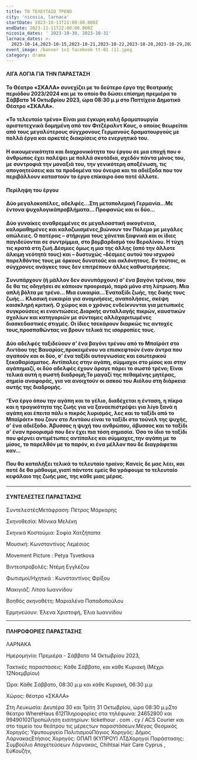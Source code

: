 ```yaml
---
title: ΤΟ ΤΕΛΕΥΤΑΙΟ ΤΡΕΝΟ
city: 'nicosia, larnaca'
startDate: 2023-10-13T21:00:00.000Z
endDate: 2023-11-11T22:00:00.000Z
nicosia_dates: ' 2023-10-30, 2023-10-31'
larnaca_dates: >-
  2023-10-14,2023-10-15,2023-10-21,2023-10-22,2023-10-28,2023-10-29,2023-11-04,2023-11-05,2023-11-11,2023-11-12,
event_image: /banner 1x1 facebook tt-01 (1).jpeg
category: drama
---
```


#### ΛΙΓΑ ΛΟΓΙΑ ΓΙΑ ΤΗΝ ΠΑΡΑΣΤΑΣΗ

#### Το Θέατρο «ΣΚΑΛΑ»	συνεχίζει με το δεύτερο έργο της θεατρικής περιόδου 2023/2024 και με το οποίο θα δώσει	επίσημη πρεμιέρα το Σάββατο 14 Οκτωβρίου 2023, ώρα 08:30 μ.μ	στο Παττίχειο Δημοτικό Θέατρο «ΣΚΑΛΑ».

#### «Το τελευταίο τρένο»	Είναι μια έγκυρη καλή δραματουργία αριστοτεχνικά δομημένη από τον Φιτζέραλντ	Κους, ο οποίος θεωρείται	από τους μεγαλύτερους	σύγχρονους	Γερμανούς δραματουργούς με πολλά έργα και αρκετές διακρίσεις στο ενεργητικό του.

#### Η οικουμενικότητα και διαχρονικότητα του έργου σε μια εποχή που ο άνθρωπος έχει παλέψει με πολλά σκοτάδια, σχεδόν πάντα μόνος του, με συντροφιά την μοναξιά του, την γενικότερη αποξένωση, τις απογοητεύσεις και τα προδομένα του όνειρα και τα αδιέξοδα που τον περιβάλλουν καταστούν το έργο επίκαιρο όσο ποτέ άλλοτε.

#### Περίληψη του έργου

#### Δύο μεγαλοκοπέλες,	αδελφές…Στη	μεταπολεμική	Γερμανία…Με	έντονα ψυχολογικάπροβλήματα… Προφανώς και οι δύο…

#### Δύο γυναίκες αναθρεμμένες σε μεγαλοαστική οικογένεια, καλομαθημένες και καλοζωισμένες,βιώνουν τον Πόλεμο με μεγάλες απώλειες. Ο πατέρας – στήριγμα τους χάνεται ξαφνικά και οι ίδιες παγιδεύονται σε συντρίμμια, στο βομβαρδισμό του Βερολίνου. Η τύχη τις κρατά στη ζωή.Δέσμιες όμως η μια της άλλης (από την άλλοτε άλκιμη νεότητά τους) και – δυστυχώς –δέσμιες αυτού του ισχυρού παρελθόντος τους με όρκους δυνατούς και ακλόνητους. Εν τούτοις, οι σύγχρονες ανάγκες τους δεν επιτρέπουν άλλες καθυστερήσεις.

#### Συνυπάρχουν (ή μάλλον δεν συνυπάρχουν) σ’ ένα βαγόνι τρένου, που δε θα τις οδηγήσει σε κάποιον προορισμό, παρά μόνο στη λύτρωση. Μια απλή βόλτα με τρένο… Μια ευκαιρία…Έναταξίδι ζωής, της δικής τους ζωής… Κλασική ευκαιρία για αναμνήσεις, αναπολήσεις, σκέψη καισκληρή κριτική. Ο χώρος και ο χρόνος ενδείκνυνται για μετωπικές συγκρούσεις κι εναντιώσεις.Διαρκής	ανταλλαγής	πικρών, καυστικών	σχολίων	και κατηγοριών	με σύντομες	αλλάχαριτωμένες	διασκεδαστικές	στιγμές.	Οι ίδιες τσεκάρουν	διαρκώς	τις αντοχές τους,προσπαθώντας να βρουν τελικά τις ισορροπίες τους.

#### Δύο αδελφές ταξιδεύουν σ’ ένα βαγόνι τρένου από το Μπαϊρόιτ στο Λιντάου της Βαυαρίας,προκειμένου να επισκεφτούν έναν άντρα που αγαπούν και οι δύο, σ’ ένα ταξίδι αυτογνωσίας και εσωτερικού ξεκαθαρίσματος. Αντίπαλες στην αγάπη, σύμμαχοι στο μίσος και στην αγάπη​μαζί, οι δύο αδελφές έχουν άραγε πάρει το σωστό τρένο; Είναι τελικά αυτή η σωστή διαδρομή;Το μαγαζί της πεθαμένης μητέρας, σημείο αναφοράς, για να ανοιχτούν οι ασκού του Αιόλου στη διάρκεια αυτής της διαδρομής.

#### ‘Ένα έργο όπου την αγάπη και το γέλιο, διαδέχεται η ένταση, η πίκρα και η τραγικότητα της ζωής για να ξαναεπιστρέψει για λίγο ξανά η αγάπη και έπειτα πάλι ο πικρός λυρισμός, λες και το ταξίδι από το Μπαϊρόιτ» που ζουν στο Λιντάου είναι το ταξίδι στα τούνελ της ψυχής, σ’ ένα αδιέξοδο. Άβυσσος η ψυχή του ανθρώπου, άβυσσος και το ταξίδι σ’ έναν προορισμό που δεν έχει πια τόση σημασία. Όσο το ίδιο το ταξίδι που φέρνει αντιμέτωπες αντίπαλες και σύμμαχες,την αγάπη με το μίσος, το παρελθόν με το παρόν, κι ένα μέλλον που δε διαγράφεται καν…

#### Που θα καταλήξει τελικά το τελευταίο τραίνο; Κανείς δε μας λέει, και ποτέ δε θα μάθουμε,γιατί πάντοτε εμείς θα γράφουμε το τελευταίο κεφάλαιο της ζωής μας, της κάθε μιας μέρας.

***

#### ΣΥΝΤΕΛΕΣΤΕΣ ΠΑΡΑΣΤΑΣΗΣ

ΣυντελεστέςΜετάφραση:	Πέτρος Μάρκαρης

Σκηνοθεσία:	Μόνικα Μελέκη

Σκηνικά Κοστούμια:	Σοφία Χατζήπαπα

Μουσική:	Κωνσταντίνος Λεμέσιος

Movement	Picture : Petya Tsvetkova

Βιντεοπροβολές:	Ντέμη Εγγλέζου

Φωτισμοί/Ηχητικά	: Κωνσταντίνος Φρίξου

Μακιγιάζ: Λίτσα Ιωαννίδου

Βοηθός σκηνοθέτη:	Μαριαλένα Παπαδοπούλου

Ερμηνεύουν:	Έλενα Χριστοφή, Έλια Ιωαννίδου

***

#### ΠΛΗΡΟΦΟΡΙΕΣ ΠΑΡΑΣΤΑΣΗΣ

ΛΑΡΝΑΚΑ

Ημερομηνία: Πρεμιέρα - Σάββατο 14 Οκτωβρίου 2023, 

Τακτικές παραστάσεις:	Κάθε Σάββατο,  και κάθε Κυριακή (Μέχρι 12Νοεμβρίου)

Ώρα: Κάθε Σάββατο, 08:30 μ.μ και κάθε Κυριακή, 06:30 μ.μ 

Χώρος: θέατρο «ΣΚΑΛΑ»

Στη Λευκωσία: Δευτέρα 30 και Τρίτη 31 Οκτωβρίου, ώρα 08:30 μ.μΣτο θέατρο	WhereHaus 612Πληροφορίες στα τηλέφωνα: 24652800 και 99490102Προπώληση εισιτηρίων:	tickethour	. com . cy / ACS Courier και στο ταμείο του θεάτρου τις μέρεςτων παραστάσεων.Μέγας Θεσμικός Χορηγός:	Υφυπουργείο ΠολιτισμούΠάγιος Χορηγός:	Δήμος ΛάρνακαςΕτήσιος Χορηγός:	ΟΠΑΠ (ΚΥΠΡΟΥ) ΛΤΔΧορηγοί Παράστασης:	Συμβούλιο Αποχετεύσεων Λάρνακας,	Chihtsai Hair Care Cyprus , ΕύΚουζήν,
